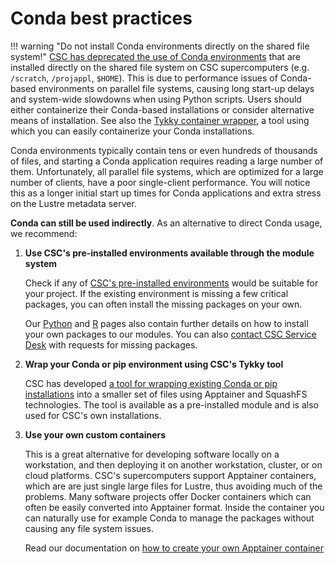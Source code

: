 # Conda best practices

!!! warning "Do not install Conda environments directly on the shared file system!"
    [CSC has deprecated the use of Conda environments](../../computing/usage-policy.md#conda-installations)
    that are installed directly on the shared file system on CSC supercomputers (e.g. `/scratch`,
    `/projappl`, `$HOME`). This is due to performance issues of Conda-based environments on parallel
    file systems, causing long start-up delays and system-wide slowdowns when using Python scripts.
    Users should either containerize their Conda-based installations or consider alternative means
    of installation. See also the [Tykky container wrapper](../../computing/containers/tykky.md),
    a tool using which you can easily containerize your Conda installations.

Conda environments typically contain tens or even hundreds of thousands of
files, and starting a Conda application requires reading a large number of them.
Unfortunately, all parallel file systems, which are optimized for a large number of
clients, have a poor single-client performance. You will notice this as a longer
initial start up times for Conda applications and extra stress on the Lustre
metadata server.

**Conda can still be used indirectly**. As an alternative to direct Conda usage,
we recommend:

1. **Use CSC's pre-installed environments available through the module system**

    Check if any of [CSC's pre-installed environments](../../apps/index.md) would
    be suitable for your project. If the existing environment is missing a few
    critical packages, you can often install the missing packages on your own.

    Our [Python](../../apps/python.md#installing-python-packages-to-existing-modules)
    and [R](../../apps/r-env.md#r-package-installations) pages also contain further
    details on how to install your own packages to our modules. You can also
    [contact CSC Service Desk](../contact.md) with requests for missing packages.

2. **Wrap your Conda or pip environment using CSC's Tykky tool**

    CSC has developed [a tool for wrapping existing Conda or pip
    installations](../../computing/containers/tykky.md) into a smaller set
    of files using Apptainer and SquashFS technologies. The tool is available
    as a pre-installed module and is also used for CSC's own installations.

3. **Use your own custom containers**

    This is a great alternative for developing software locally on a workstation,
    and then deploying it on another workstation, cluster, or on cloud platforms.
    CSC's supercomputers support Apptainer containers, which are are just single
    large files for Lustre, thus avoiding much of the problems. Many software
    projects offer Docker containers which can often be easily converted into
    Apptainer format. Inside the container you can naturally use for example
    Conda to manage the packages without causing any file system issues.

    Read our documentation on [how to create your own Apptainer
    container](../../computing/containers/creating.md)
